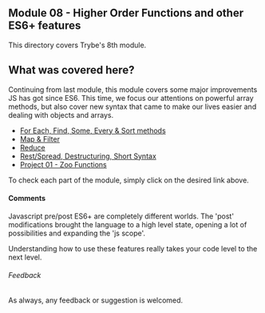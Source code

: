## Module 08 - Higher Order Functions and other ES6+ features

This directory covers Trybe's 8th module.

## What was covered here?

Continuing from last module, this module covers some major improvements JS has got since ES6. This time, we focus our attentions on powerful array methods, but also cover new syntax that came to make our lives easier and dealing with objects and arrays.

* [For Each, Find, Some, Every & Sort methods](./8.1_forEach_find_some_every_sort)
* [Map & Filter](./8.2_map_filter)
* [Reduce](./8.3_reduce)
* [Rest/Spread, Destructuring, Short Syntax](./8.4_rest_spread_and_more)
* [Project 01 - Zoo Functions](./Project_01)

To check each part of the module, simply click on the desired link above.

#### Comments

Javascript pre/post ES6+ are completely different worlds. The 'post' modifications brought the language to a high level state, opening a lot of possibilities and expanding the 'js scope'.

Understanding how to use these features really takes your code level to the next level.

###### Feedback

As always, any feedback or suggestion is welcomed.
